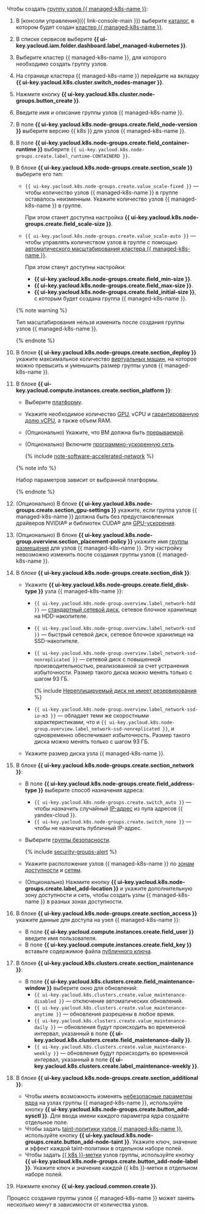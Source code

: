 Чтобы создать [группу узлов {{ managed-k8s-name }}](../../managed-kubernetes/concepts/index.md#node-group):
1. В [консоли управления]({{ link-console-main }}) выберите [каталог](../../resource-manager/concepts/resources-hierarchy.md#folder), в котором будет создан [кластер {{ managed-k8s-name }}](../../managed-kubernetes/concepts/index.md#kubernetes-cluster).
1. В списке сервисов выберите **{{ ui-key.yacloud.iam.folder.dashboard.label_managed-kubernetes }}**.
1. Выберите кластер {{ managed-k8s-name }}, для которого необходимо создать группу узлов.
1. На странице кластера {{ managed-k8s-name }} перейдите на вкладку **{{ ui-key.yacloud.k8s.cluster.switch_nodes-manager }}**.
1. Нажмите кнопку **{{ ui-key.yacloud.k8s.cluster.node-groups.button_create }}**.
1. Введите имя и описание группы узлов {{ managed-k8s-name }}.
1. В поле **{{ ui-key.yacloud.k8s.node-groups.create.field_node-version }}** выберите версию {{ k8s }} для узлов {{ managed-k8s-name }}.
1. В поле **{{ ui-key.yacloud.k8s.node-groups.create.field_container-runtime }}** выберите `{{ ui-key.yacloud.k8s.node-groups.create.label_runtime-CONTAINERD }}`.
1. В блоке **{{ ui-key.yacloud.k8s.node-groups.create.section_scale }}** выберите его тип:
   * `{{ ui-key.yacloud.k8s.node-groups.create.value_scale-fixed }}` — чтобы количество узлов {{ managed-k8s-name }} в группе оставалось неизменным. Укажите количество узлов {{ managed-k8s-name }} в группе.

     При этом станет доступна настройка **{{ ui-key.yacloud.k8s.node-groups.create.field_scale-size }}**.
   * `{{ ui-key.yacloud.k8s.node-groups.create.value_scale-auto }}` — чтобы управлять количеством узлов в группе с помощью [автоматического масштабирования кластера {{ managed-k8s-name }}](../../managed-kubernetes/concepts/autoscale.md#ca).

     При этом станут доступны настройки:
     * **{{ ui-key.yacloud.k8s.node-groups.create.field_min-size }}**.
     * **{{ ui-key.yacloud.k8s.node-groups.create.field_max-size }}**.
     * **{{ ui-key.yacloud.k8s.node-groups.create.field_initial-size }}**, с которым будет создана группа {{ managed-k8s-name }}.

   {% note warning %}

   Тип масштабирования нельзя изменить после создания группы узлов {{ managed-k8s-name }}.

   {% endnote %}

1. В блоке **{{ ui-key.yacloud.k8s.node-groups.create.section_deploy }}** укажите максимальное количество [виртуальных машин](../../compute/concepts/vm.md), на которое можно превысить и уменьшить размер группы узлов {{ managed-k8s-name }}.
1. В блоке **{{ ui-key.yacloud.compute.instances.create.section_platform }}**:
   * Выберите [платформу](../../compute/concepts/vm-platforms.md).
   * Укажите необходимое количество [GPU](../../compute/concepts/gpus.md), vCPU и [гарантированную долю vCPU](../../compute/concepts/performance-levels.md), а также объем RAM.
   * (Опционально) Укажите, что ВМ должна быть [прерываемой](../../compute/concepts/preemptible-vm.md).
   * (Опционально) Включите [программно-ускоренную сеть](../../compute/concepts/software-accelerated-network.md).

     {% include [note-software-accelerated-network](note-software-accelerated-network.md) %}

   {% note info %}

   Набор параметров зависит от выбранной платформы.

   {% endnote %}

1. (Опционально) В блоке **{{ ui-key.yacloud.k8s.node-groups.create.section_gpu-settings }}** укажите, если группа узлов {{ managed-k8s-name }} должна быть без предустановленных драйверов NVIDIA® и библиотек CUDA® для [GPU-ускорения](../../compute/concepts/gpus.md).
1. (Опционально) В блоке **{{ ui-key.yacloud.k8s.node-group.overview.section_placement-policy }}** укажите имя [группы размещения](../../compute/concepts/placement-groups.md) для узлов {{ managed-k8s-name }}. Эту настройку невозможно изменить после создания группы узлов {{ managed-k8s-name }}.
1. В блоке **{{ ui-key.yacloud.k8s.node-groups.create.section_disk }}**:
   * Укажите **{{ ui-key.yacloud.k8s.node-groups.create.field_disk-type }}** узла {{ managed-k8s-name }}:
     * `{{ ui-key.yacloud.k8s.node-group.overview.label_network-hdd }}` — [стандартный сетевой диск](../../compute/concepts/disk.md#disks-types), сетевое блочное хранилище на HDD-накопителе.
     * `{{ ui-key.yacloud.k8s.node-group.overview.label_network-ssd }}` — быстрый сетевой диск, сетевое блочное хранилище на SSD-накопителе.
     * `{{ ui-key.yacloud.k8s.node-group.overview.label_network-ssd-nonreplicated }}` — сетевой диск с повышенной производительностью, реализованной за счет устранения избыточности. Размер такого диска можно менять только с шагом 93 ГБ.

       {% include [Нереплицируемый диск не имеет резервирования](nrd-no-backup-note.md) %}

     * `{{ ui-key.yacloud.k8s.node-group.overview.label_network-ssd-io-m3 }}` — обладает теми же скоростными характеристиками, что и `{{ ui-key.yacloud.k8s.node-group.overview.label_network-ssd-nonreplicated }}`, и одновременно обеспечивает избыточность. Размер такого диска можно менять только с шагом 93 ГБ.

   * Укажите размер диска узла {{ managed-k8s-name }}.
1. В блоке **{{ ui-key.yacloud.k8s.node-groups.create.section_network }}**:
   * В поле **{{ ui-key.yacloud.k8s.node-groups.create.field_address-type }}** выберите способ назначения адреса:
     * `{{ ui-key.yacloud.k8s.node-groups.create.switch_auto }}` — чтобы назначить случайный [IP-адрес](../../vpc/concepts/address.md) из пула адресов {{ yandex-cloud }}.
     * `{{ ui-key.yacloud.k8s.node-groups.create.switch_none }}` — чтобы не назначать публичный IP-адрес.
   * Выберите [группы безопасности](../../vpc/concepts/security-groups.md).

     {% include [security-groups-alert](security-groups-alert.md) %}

   
   * Укажите расположение узлов {{ managed-k8s-name }} по [зонам доступности](../../overview/concepts/geo-scope.md) и [сетям](../../vpc/concepts/network.md#network).
   * (Опционально) Нажмите кнопку **{{ ui-key.yacloud.k8s.node-groups.create.label_add-location }}** и укажите дополнительную зону доступности и сеть, чтобы создать узлы {{ managed-k8s-name }} в разных зонах доступности.


1. В блоке **{{ ui-key.yacloud.k8s.node-groups.create.section_access }}** укажите данные для доступа на узел {{ managed-k8s-name }}:
   * В поле **{{ ui-key.yacloud.compute.instances.create.field_user }}** введите имя пользователя.
   * В поле **{{ ui-key.yacloud.compute.instances.create.field_key }}** вставьте содержимое файла [публичного ключа](../../managed-kubernetes/operations/node-connect-ssh.md#creating-ssh-keys).
1. В блоке **{{ ui-key.yacloud.k8s.clusters.create.section_maintenance }}**:
   * В поле **{{ ui-key.yacloud.k8s.clusters.create.field_maintenance-window }}** выберите окно для обновлений:
     * `{{ ui-key.yacloud.k8s.clusters.create.value_maintenance-disabled }}` — отключение автоматических обновлений.
     * `{{ ui-key.yacloud.k8s.clusters.create.value_maintenance-anytime }}` — обновления разрешены в любое время.
     * `{{ ui-key.yacloud.k8s.clusters.create.value_maintenance-daily }}` — обновления будут происходить во временной интервал, указанный в поле **{{ ui-key.yacloud.k8s.clusters.create.field_maintenance-daily }}**.
     * `{{ ui-key.yacloud.k8s.clusters.create.value_maintenance-weekly }}` — обновления будут происходить во временной интервал, указанный в поле **{{ ui-key.yacloud.k8s.clusters.create.label_maintenance-weekly }}**.
1. В блоке **{{ ui-key.yacloud.k8s.node-groups.create.section_additional }}**:
   * Чтобы иметь возможность изменять [небезопасные параметры ядра](../../managed-kubernetes/concepts/index.md#node-group) на узлах группы {{ managed-k8s-name }}, используйте кнопку **{{ ui-key.yacloud.k8s.node-groups.create.button_add-sysctl }}**. Для ввода имени каждого параметра ядра создайте отдельное поле.
   * Чтобы задать [taint-политики узлов {{ managed-k8s-name }}](../../managed-kubernetes/concepts/index.md#taints-tolerations), используйте кнопку **{{ ui-key.yacloud.k8s.node-groups.create.button_add-node-taint }}**. Укажите ключ, значение и эффект каждой taint-политики в отдельном наборе полей.
   * Чтобы задать [{{ k8s }}-метки](../../managed-kubernetes/concepts/index.md#node-labels) узлов группы, используйте кнопку **{{ ui-key.yacloud.k8s.node-groups.create.button_add-node-label }}**. Укажите ключ и значение каждой {{ k8s }}-метки в отдельном наборе полей.
1. Нажмите кнопку **{{ ui-key.yacloud.common.create }}**.

Процесс создания группы узлов {{ managed-k8s-name }} может занять несколько минут в зависимости от количества узлов.
